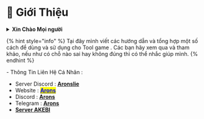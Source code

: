 # 👤 Giới Thiệu

<details>

<summary><strong>Xin Chào Mọi người</strong> </summary>

Mình là Arons , Một người bán lại key Tool của các nhà AKEBI , UNICORE , ... ( sau này sẽ có Tool khác tuỳ nhu cầu thị trường )\
Tất cả thông tin Trang này là do mình viết .

</details>

{% hint style="info" %}
Tại đây mình viết các hướng dẫn và tổng hợp một số cách để dùng và sử dụng cho Tool game . Các bạn hãy xem qua và tham khảo, nếu như có chỗ nào sai hay không đúng thì có thể nhắc giúp mình.&#x20;
{% endhint %}

\- Thông Tin Liên Hệ Cá Nhân :

* Server Discord : [**Aronslie**](https://discord.gg/78ApGEAKFU)
* Website : [<mark style="color:blue;">**Arons**</mark>](https://arons.sell.app/?browse=products\&cursor=)
* Discord : [**Arons** ](https://discord.com/users/727853330696634397)
* Telegram : [**Arons**](https://t.me/aronslie)
* [**Server AKEBI**](https://discord.gg/akebi)

